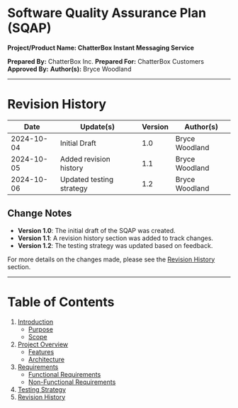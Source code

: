 # Software Quality Assurance Plan (SQAP) 

**Project/Product Name: ChatterBox Instant Messaging Service**

**Prepared By:** ChatterBox Inc.
**Prepared For:** ChatterBox Customers
**Approved By:**
**Author(s):** Bryce Woodland

---

# Revision History


| Date       | Update(s)                | Version | Author(s)        |
|------------|--------------------------|---------|------------------|
| 2024-10-04 | Initial Draft            | 1.0     | Bryce Woodland   |
| 2024-10-05 | Added revision history   | 1.1     | Bryce Woodland   |
| 2024-10-06 | Updated testing strategy | 1.2     | Bryce Woodland   |

## Change Notes
- **Version 1.0**: The initial draft of the SQAP was created.
- **Version 1.1**: A revision history section was added to track changes.
- **Version 1.2**: The testing strategy was updated based on feedback.

For more details on the changes made, please see the [Revision History](#revision-history) section.

---

# Table of Contents

1. [Introduction](#introduction)
   - [Purpose](#purpose)
   - [Scope](#scope)
2. [Project Overview](#project-overview)
   - [Features](#features)
   - [Architecture](#architecture)
3. [Requirements](#requirements)
   - [Functional Requirements](#functional-requirements)
   - [Non-Functional Requirements](#non-functional-requirements)
4. [Testing Strategy](#testing-strategy)
5. [Revision History](#revision-history)
